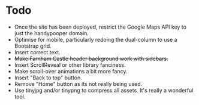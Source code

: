 # Todo

* Once the site has been deployed, restrict the Google Maps API key to just the handypooper domain.
* Optimise for mobile, particularly redoing the dual-column to use a Bootstrap grid.
* Insert correct text.
* ~~Make Farnham Castle header background work with sidebars.~~
* Insert ScrollReveal or other library fanciness.
* Make scroll-over animations a bit more fancy.
* Insert "Back to top" button.
* Remove "Home" button as its not really being used.
* Use tinyjpg and/or tinypng to compress all assets. It's really a wonderful tool.
